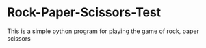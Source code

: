 # Rock-Paper-Scissors-Test
This is a simple python program for playing the game of rock, paper scissors
